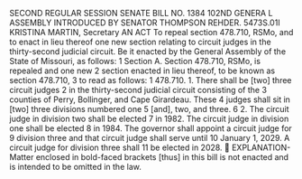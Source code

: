 SECOND REGULAR SESSION
SENATE BILL NO. 1384
102ND GENERA L ASSEMBLY
INTRODUCED BY SENATOR THOMPSON REHDER.
5473S.01I KRISTINA MARTIN, Secretary
AN ACT
To repeal section 478.710, RSMo, and to enact in lieu thereof one new section relating to circuit
judges in the thirty-second judicial circuit.
Be it enacted by the General Assembly of the State of Missouri, as follows:
1 Section A. Section 478.710, RSMo, is repealed and one new
2 section enacted in lieu thereof, to be known as section 478.710,
3 to read as follows:
1 478.710. 1. There shall be [two] three circuit judges
2 in the thirty-second judicial circuit consisting of the
3 counties of Perry, Bollinger, and Cape Girardeau. These
4 judges shall sit in [two] three divisions numbered one
5 [and], two, and three.
6 2. The circuit judge in division two shall be elected
7 in 1982. The circuit judge in division one shall be elected
8 in 1984. The governor shall appoint a circuit judge for
9 division three and that circuit judge shall serve until
10 January 1, 2029. A circuit judge for division three shall
11 be elected in 2028.

EXPLANATION-Matter enclosed in bold-faced brackets [thus] in this bill is not enacted
and is intended to be omitted in the law.